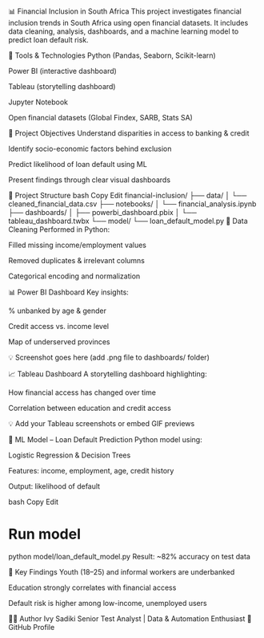 📊 Financial Inclusion in South Africa
This project investigates financial inclusion trends in South Africa using open financial datasets. It includes data cleaning, analysis, dashboards, and a machine learning model to predict loan default risk.

🧰 Tools & Technologies
Python (Pandas, Seaborn, Scikit-learn)

Power BI (interactive dashboard)

Tableau (storytelling dashboard)

Jupyter Notebook

Open financial datasets (Global Findex, SARB, Stats SA)

🎯 Project Objectives
Understand disparities in access to banking & credit

Identify socio-economic factors behind exclusion

Predict likelihood of loan default using ML

Present findings through clear visual dashboards

📁 Project Structure
bash
Copy
Edit
financial-inclusion/
├── data/
│   └── cleaned_financial_data.csv
├── notebooks/
│   └── financial_analysis.ipynb
├── dashboards/
│   ├── powerbi_dashboard.pbix
│   └── tableau_dashboard.twbx
└── model/
    └── loan_default_model.py
🧼 Data Cleaning
Performed in Python:

Filled missing income/employment values

Removed duplicates & irrelevant columns

Categorical encoding and normalization

📊 Power BI Dashboard
Key insights:

% unbanked by age & gender

Credit access vs. income level

Map of underserved provinces

💡 Screenshot goes here (add .png file to dashboards/ folder)

📈 Tableau Dashboard
A storytelling dashboard highlighting:

How financial access has changed over time

Correlation between education and credit access

💡 Add your Tableau screenshots or embed GIF previews

🤖 ML Model – Loan Default Prediction
Python model using:

Logistic Regression & Decision Trees

Features: income, employment, age, credit history

Output: likelihood of default

bash
Copy
Edit
# Run model
python model/loan_default_model.py
Result: ~82% accuracy on test data

💬 Key Findings
Youth (18–25) and informal workers are underbanked

Education strongly correlates with financial access

Default risk is higher among low-income, unemployed users

🙋‍♀️ Author
Ivy Sadiki
Senior Test Analyst | Data & Automation Enthusiast
🔗 GitHub Profile
